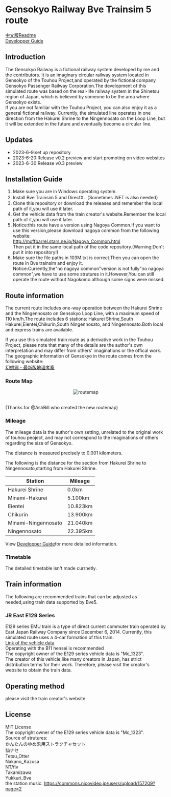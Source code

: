 # Gensokyo Railway Bve Trainsim 5 route
[中文版Readme](https://github.com/noname390/BVE-Gensokyo-Railway/blob/main/README_zh_cn.md)<br>
[Developper Guide](https://github.com/noname390/BVE-Gensokyo-Railway/blob/main/dev.md)<br>
## Introduction
The Gensokyo Railway is a fictional railway system developed by me and the contributors. It is an imaginary circular railway system located in Gensokyo of the Touhou Project,and operated by the fictional company Gensokyo Passenger Railway Corporation.The development of this simulated route was based on the real-life railway system in the Shinetsu region of Japan, which is believed by someone to be the area where Gensokyo exists.<br>
If you are not familiar with the Touhou Project, you can also enjoy it as a general fictional railway.
Currently, the simulated line operates in one direction from the Hakurei Shrine to the Ningennosato on the Loop Line, but it will be extended in the future and eventually become a circular line.
## Updates
- 2023-6-9:set up repository
- 2023-6-20:Release v0.2 preview and start promoting on video websites
- 2023-6-30:Release v0.3 preview
## Installation Guide
1. Make sure you are in Windows operating system.
2. Install Bve Trainsim 5 and DirectX.（Sometimes .NET is also needed）
3. Clone this repository or download the releases and remember the local path of it,you will use it later.
4. Get the vehicle data from the train creator's website.Remember the local path of it,you will use it later.
5. Notice:this route have a version using Nagoya Common.If you want to use this version,please download nagoya common from the following website:<br>
http://moffbarrel.stars.ne.jp/Nagoya_Common.html<br>
Then put it in the same local path of the code repository.(Warning:Don't put it into repository!)<br>
6. Make sure the file paths in 103M.txt is correct.Then you can open the route in Bve trainsim and enjoy it.<br>
Notice:Currently,the"no nagoya common"version is not fully"no nagoya common",we have to use some strutures in it.However,You can still operate the route without Nagokomo although some signs were missed. 
## Route information
The current route includes one-way operation between the Hakurei Shrine and the Ningennosato on Gensokyo Loop Line, with a maximum speed of 110 km/h.The route includes 6 stations:  Hakurei Shrine,South Hakurei,Eientei,Chikurin,South Ningennosato, and Ningennosato.Both local and express trains are available. 

If you use this simulated train route as a derivative work in the Touhou Project, please note that many of the details are the author's own interpretation and may differ from others' imaginations or the offical work. The geographic information of Gensokyo in the route comes from the following website:<br>
[幻想郷・最新版地理考察](https://yotogiluminary.wixsite.com/website/post/000014)<br>
### Route Map
<p align="center">
    <img src="https://github.com/noname390/BVE-Gensokyo-Railway/blob/main/intro/Gensokyo_CircleLine_RailMap.drawio.png" alt="routemap";>
</p>
<br>
(Thanks for @AshBill who created the new routemap)

### Mileage
The mileage data is the author's own setting, unrelated to the original work of touhou peoject, and may not correspond to the imaginations of others regarding the size of Gensokyo. 

The distance is measured precisely to 0.001 kilometers. 

The following is the distance for the section from Hakurei Shrine to Ningennosato,starting from Hakurei Shrine.

| Station | Mileage |
|--- |---|
| Hakurei Shrine | 0.0km |
| Minami-Hakurei | 5.100km |
| Eientei | 10.823km |
| Chikurin | 13.900km |
| Minami-Ningennosato | 21.040km |
| Ningennosato | 22.395km |

View [Developper Guide](https://github.com/noname390/BVE-Gensokyo-Railway/blob/main/dev.md)for more detailed information.
### Timetable
The detailed timetable isn't made currnetly. 
## Train information
The following are recommended trains that can be adjusted as needed,using train data supported by Bve5.
### JR East E129 Series
E129 series EMU train is a type of direct current commuter train operated by East Japan Railway Company since December 6, 2014. Currently, this simulated route uses a 4-car formation of this train.<br>
[Link of the vehicle data](https://mc1323bve.blogspot.com/2020/03/jr-e129.html)<br>
Operating with the B11 hensei is recommended<br>
The copyright owner of the E129 series vehicle data is "Mc_1323".<br>
The creator of this vehicle,like many creators in Japan, has strict distribution terms for their work. Therefore, please visit the creator's website to obtain the train data.<br>
## Operating method
please visit the train creator's website
## License
MIT License<br>
The copyright owner of the E129 series vehicle data is "Mc_1323".<br>
Source of strutures:<br>
かんたんのゆめ汎用ストラクチャセット<br>
仙ナセ<br>
Tetsu_Otter<br>
Nakano_Kazusa<br>
NT/fiv<br>
Takamizawa<br>
Yukkuri_Bve<br>
the station music:
https://commons.nicovideo.jp/users/upload/157209?page=2
